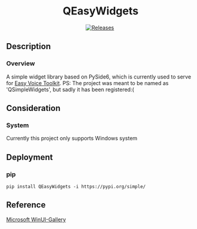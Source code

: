 <div align = "center">

# QEasyWidgets

[![Releases](https://img.shields.io/github/v/release/Spr-Aachen/QEasyWidgets?color=green&label=Release&logo=Github&logoColor=white&style=for-the-badge)](https://github.com/Spr-Aachen/QEasyWidgets/releases/latest)&nbsp;

</div>


## Description

### Overview

A simple widget library based on PySide6, which is currently used to serve for [Easy Voice Toolkit](https://github.com/Spr-Aachen/Easy-Voice-Toolkit).
PS: The project was meant to be named as 'QSimpleWidgets', but sadly it has been registered:(


## Consideration

### System

Currently this project only supports Windows system


## Deployment

### pip

```shell
pip install QEasyWidgets -i https://pypi.org/simple/
```


## Reference
[Microsoft WinUI-Gallery](https://github.com/microsoft/WinUI-Gallery)